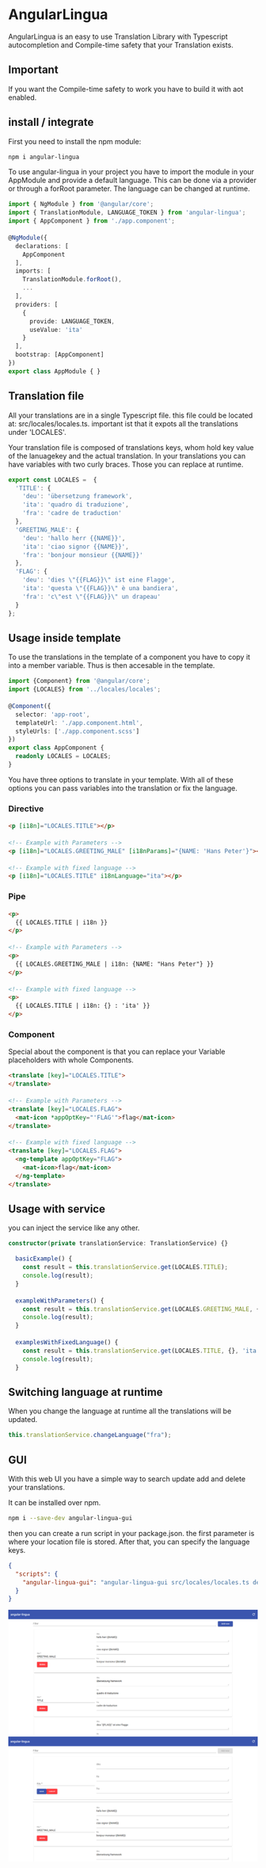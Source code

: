 # AngularLingua

AngularLingua is an easy to use Translation Library with Typescript autocompletion and Compile-time safety that your Translation exists.

## Important
If you want the Compile-time safety to work you have to build it with aot enabled.

## install / integrate

First you need to install the npm module:
```bash
npm i angular-lingua
```
To use angular-lingua in your project you have to import the module in your AppModule and provide a default language. This can be done via a provider or through a forRoot parameter. The language can be changed at runtime.


```typescript
import { NgModule } from '@angular/core';
import { TranslationModule, LANGUAGE_TOKEN } from 'angular-lingua';
import { AppComponent } from './app.component';

@NgModule({
  declarations: [
    AppComponent
  ],
  imports: [
    TranslationModule.forRoot(),
    ...
  ],
  providers: [
    {
      provide: LANGUAGE_TOKEN,
      useValue: 'ita'
    }
  ],
  bootstrap: [AppComponent]
})
export class AppModule { }
```

## Translation file

All your translations are in a single Typescript file.
this file could be located at: src/locales/locales.ts. important ist that it expots all the translations under 'LOCALES'.

Your translation file is composed of translations keys, whom hold key value of the lanuagekey and the actual translation.
In your translations you can have variables with two curly braces. Those you can replace at runtime.

```typescript
export const LOCALES =  {
  'TITLE': {
    'deu': 'übersetzung framework',
    'ita': 'quadro di traduzione',
    'fra': 'cadre de traduction'
  },
  'GREETING_MALE': {
    'deu': 'hallo herr {{NAME}}',
    'ita': 'ciao signor {{NAME}}',
    'fra': 'bonjour monsieur {{NAME}}'
  },
  'FLAG': {
    'deu': 'dies \"{{FLAG}}\" ist eine Flagge',
    'ita': 'questa \"{{FLAG}}\" è una bandiera',
    'fra': 'c\"est \"{{FLAG}}\" un drapeau'
  }
};
```

## Usage inside template

To use the translations in the template of a component you have to copy it into a member variable. Thus is then accesable in the template.

```typescript
import {Component} from '@angular/core';
import {LOCALES} from '../locales/locales';

@Component({
  selector: 'app-root',
  templateUrl: './app.component.html',
  styleUrls: ['./app.component.scss']
})
export class AppComponent {
  readonly LOCALES = LOCALES;
}
```

You have three options to translate in your template. With all of these options you can pass variables into the translation or fix the language.

### Directive

```html
<p [i18n]="LOCALES.TITLE"></p>

<!-- Example with Parameters -->
<p [i18n]="LOCALES.GREETING_MALE" [i18nParams]="{NAME: 'Hans Peter'}"></p>

<!-- Example with fixed language -->
<p [i18n]="LOCALES.TITLE" i18nLanguage="ita"></p>
```

### Pipe

```html
<p>
  {{ LOCALES.TITLE | i18n }}
</p>

<!-- Example with Parameters -->
<p>
  {{ LOCALES.GREETING_MALE | i18n: {NAME: "Hans Peter"} }}
</p>

<!-- Example with fixed language -->
<p>
  {{ LOCALES.TITLE | i18n: {} : 'ita' }}
</p>
```

### Component

Special about the component is that you can replace your Variable placeholders with whole Components.

```html
<translate [key]="LOCALES.TITLE">
</translate>

<!-- Example with Parameters -->
<translate [key]="LOCALES.FLAG">
  <mat-icon *appOptKey="'FLAG'">flag</mat-icon>
</translate>

<!-- Example with fixed language -->
<translate [key]="LOCALES.FLAG">
  <ng-template appOptKey="FLAG">
    <mat-icon>flag</mat-icon>
  </ng-template>
</translate>
```

## Usage with service

you can inject the service like any other.
```typescript
constructor(private translationService: TranslationService) {}
```

```typescript
  basicExample() {
    const result = this.translationService.get(LOCALES.TITLE);
    console.log(result);
  }

  exampleWithParameters() {
    const result = this.translationService.get(LOCALES.GREETING_MALE, {NAME: 'Hans Peter'});
    console.log(result);
  }

  examplesWithFixedLanguage() {
    const result = this.translationService.get(LOCALES.TITLE, {}, 'ita');
    console.log(result);
  }
```
## Switching language at runtime

When you change the language at runtime all the translations will be updated.

```typescript
this.translationService.changeLanguage("fra");
```

## GUI

With this web UI you have a simple way to search update add and delete your translations.

It can be installed over npm.

```bash
npm i --save-dev angular-lingua-gui
```

then you can create a run script in your package.json. the first parameter is where your location file is stored. After that, you can specify the language keys.

```json
{
  "scripts": {
    "angular-lingua-gui": "angular-lingua-gui src/locales/locales.ts deu ita fra"
  }
}
```

![Screenshot Angular Lingua GUI 1](./documents/screenshot-angular-lingua-gui-1.png "Screenshot Angular Lingua GUI 1")
![Screenshot Angular Lingua GUI 2](./documents/screenshot-angular-lingua-gui-2.png "Screenshot Angular Lingua GUI 2")
